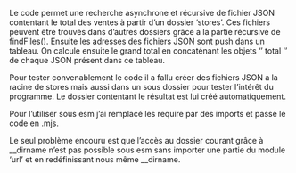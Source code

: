 Le code permet une recherche asynchrone et récursive de fichier JSON contentant le total des ventes à partir d’un dossier ‘stores’. Ces fichiers peuvent être trouvés dans
d’autres dossiers grâce a la partie récursive de findFiles(). Ensuite les adresses des fichiers JSON sont
push dans un tableau. On calcule ensuite le grand total en concaténant les objets ‘’ total ‘’ de chaque
JSON présent dans ce tableau.



Pour tester convenablement le code il a fallu créer des fichiers JSON a la racine de stores mais aussi
dans un sous dossier pour tester l’intérêt du programme. Le dossier contentant le résultat est lui créé
automatiquement.

Pour l’utiliser sous esm j’ai remplacé les require par des imports et passé le code en .mjs.

Le seul problème encouru est que l’accès au dossier courant grâce à __dirname n’est pas possible
sous esm sans importer une partie du module ‘url’ et en redéfinissant nous même __dirname.
